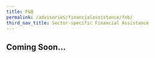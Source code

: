 ```yaml
---
title: F&B
permalink: /advisories/financialassistance/fnb/
third_nav_title: Sector-specific Financial Assistance
---
```


## **Coming Soon...**
